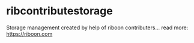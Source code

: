 # ribcontributestorage
Storage management created by help of riboon contributers... read more: https://riboon.com
